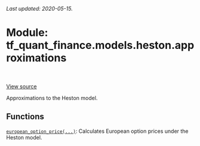 <!--
This file is generated by a tool. Do not edit directly.
For open-source contributions the docs will be updated automatically.
-->

*Last updated: 2020-05-15.*

<div itemscope itemtype="http://developers.google.com/ReferenceObject">
<meta itemprop="name" content="tf_quant_finance.models.heston.approximations" />
<meta itemprop="path" content="Stable" />
</div>

# Module: tf_quant_finance.models.heston.approximations

<!-- Insert buttons and diff -->

<table class="tfo-notebook-buttons tfo-api" align="left">
</table>

<a target="_blank" href="https://github.com/google/tf-quant-finance/blob/master/tf_quant_finance/models/heston/approximations/__init__.py">View source</a>



Approximations to the Heston model.



## Functions

[`european_option_price(...)`](../../../tf_quant_finance/models/heston/approximations/european_option_price.md): Calculates European option prices under the Heston model.

